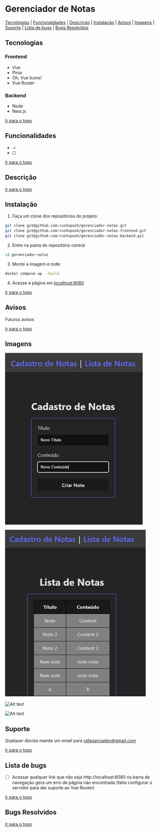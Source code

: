 # Gerenciador de Notas 

[Tecnologias](#tecnologias) | [Funcionalidades](#funcionalidades) | [Descrição](#descrição) | [Instalação](#instalação) | [Avisos](#avisos) | [Imagens](#imagens) | [Suporte](#suporte) | [Lista de bugs](#lista-de-bugs) | [Bugs Resolvidos](#bugs-resolvidos)

## Tecnologias

### Frontend
<ul>
  <li>Vue</li>
  <li>Pinia</li>
  <li>Oh, Vue Icons!</li>
  <li>Vue Router</li>
</ul>

### Backend
<ul>
  <li>Node</li>
  <li>Nest.js</li>
</ul>

[Ir para o topo](#gerenciador-de-notas)

## Funcionalidades

- &check; 
- &#x2610; 


[Ir para o topo](#gerenciador-de-notas)

## Descrição


[Ir para o topo](#gerenciador-de-notas)

## Instalação

1. Faça um clone dos repositórios do projeto:

```bash
git clone git@github.com:rushxpush/gerenciador-notas.git
git clone git@github.com:rushxpush/gerenciador-notas-frontend.git
git clone git@github.com:rushxpush/gerenciador-notas-backend.git
```

2. Entre na pasta do repositório central
```bash
cd gerenciador-notas
```

3. Monte a imagem e rode:
```bash
docker compose up --build
```

4. Acesse a página em [localhost:8080](http://localhost:8080)

[Ir para o topo](#gerenciador-de-notas)

## Avisos

Futuros avisos

[Ir para o topo](#gerenciador-de-notas)

## Imagens

![Alt text](Screenshot_1.png)

![Alt text](Screenshot_2.png)

![Alt text](Screenshot_3.png)

![Alt text](Screenshot_4.png)

## Suporte

Qualquer dúvida mande um email para [rafagarciadev@gmail.com](mailto:rafagarciadev@gmail.com)

[Ir para o topo](#gerenciador-de-notas)

## Lista de bugs

- &#x2610; Acessar qualquer link que não seja http://localhost:8080 na barra de navegação gera um erro de página não encontrada (falta configurar o servidor para dar suporte ao Vue Router)

[Ir para o topo](#gerenciador-de-notas)

## Bugs Resolvidos

[Ir para o topo](#gerenciador-de-notas)